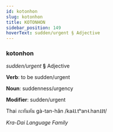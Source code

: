 ```yaml
---
id: kotonhon
slug: kotonhon
title: KOTONHON
sidebar_position: 149
hoverText: sudden/urgent § Adjective
---
```


### kotonhon

*sudden/urgent* **§** Adjective

**Verb**: to be sudden/urgent

**Noun**: suddenness/urgency

**Modifier**: sudden/urgent

Thai กะทันหัน gà-tan-hǎn /ka˨˩.tʰan˧.han˩˩˦/

*Kra-Dai Language Family*